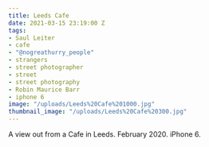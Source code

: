 ```yaml
---
title: Leeds Cafe
date: 2021-03-15 23:19:00 Z
tags:
- Saul Leiter
- cafe
- "@nogreathurry_people"
- strangers
- street photographer
- street
- street photography
- Robin Maurice Barr
- iphone 6
image: "/uploads/Leeds%20Cafe%201000.jpg"
thumbnail_image: "/uploads/Leeds%20Cafe%20300.jpg"
---
```


A view out from a Cafe in Leeds. February 2020. iPhone 6.